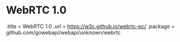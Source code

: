 # WebRTC 1.0

.title = WebRTC 1.0
.url = <https://w3c.github.io/webrtc-pc/>
.package = github.com/gowebapi/webapi/unknown/webrtc
